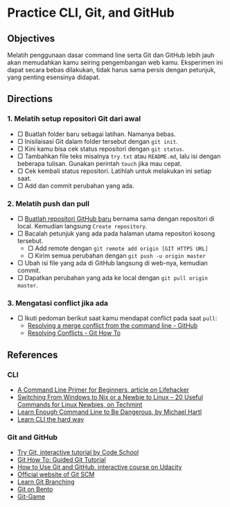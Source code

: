 # Practice CLI, Git, and GitHub

## Objectives

Melatih penggunaan dasar command line serta Git dan GitHub lebih jauh akan memudahkan kamu seiring pengembangan web kamu. Eksperimen ini dapat secara bebas dilakukan, tidak harus sama persis dengan petunjuk, yang penting esensinya didapat.

## Directions

### 1. Melatih setup repositori Git dari awal

- ▢ Buatlah folder baru sebagai latihan. Namanya bebas.
- ▢ Inisilaisasi Git dalam folder tersebut dengan `git init`.
- ▢ Kini kamu bisa cek status repositori dengan `git status`.
- ▢ Tambahkan file teks misalnya `try.txt` atau `README.md`, lalu isi dengan beberapa tulisan. Gunakan perintah `touch` jika mau cepat.
- ▢ Cek kembali status repositori. Latihlah untuk melakukan ini setiap saat.
- ▢ Add dan commit perubahan yang ada.

### 2. Melatih push dan pull

- ▢ [Buatlah repositori GitHub baru](https://github.com/new) bernama sama dengan repositori di local. Kemudian langsung `Create repository`.
- ▢ Bacalah petunjuk yang ada pada halaman utama repositori kosong tersebut.
  - ▢ Add remote dengan `git remote add origin [GIT HTTPS URL]`
  - ▢ Kirim semua perubahan dengan `git push -u origin master`
- ▢ Ubah isi file yang ada di GitHub langsung di web-nya, kemudian commit.
- ▢ Dapatkan perubahan yang ada ke local dengan `git pull origin master`.

### 3. Mengatasi conflict jika ada

- ▢ Ikuti pedoman berikut saat kamu mendapat conflict pada saat `pull`:
  - [Resolving a merge conflict from the command line - GitHub](https://help.github.com/articles/resolving-a-merge-conflict-from-the-command-line)
  - [Resolving Conflicts - Git How To](https://githowto.com/resolving_conflicts)

## References

### CLI

- [A Command Line Primer for Beginners, article on Lifehacker](http://lifehacker.com/5633909/who-needs-a-mouse-learn-to-use-the-command-line-for-almost-anything)
- [Switching From Windows to Nix or a Newbie to Linux – 20 Useful Commands for Linux Newbies, on Techmint](http://www.tecmint.com/useful-linux-commands-for-newbies)
- [Learn Enough Command Line to Be Dangerous, by Michael Hartl](https://learnenough.com/command-line-tutorial)
- [Learn CLI the hard way](http://cli.learncodethehardway.org/book)

### Git and GitHub

- [Try Git, interactive tutorial by Code School](https://try.github.io)
- [Git How To: Guided Git Tutorial](https://githowto.com)
- [How to Use Git and GitHub, interactive course on Udacity](https://www.udacity.com/course/how-to-use-git-and-github--ud775)
- [Official website of Git SCM](https://git-scm.com)
- [Learn Git Branching](http://learngitbranching.js.org)
- [Git on Bento](https://bento.io/git)
- [Git-Game](https://www.git-game.com)
